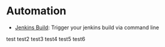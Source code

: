 # Automation

- [Jenkins Build](./jenkins_build/README.md): Trigger your jenkins build via command line

test test2 test3 test4 test5 test6